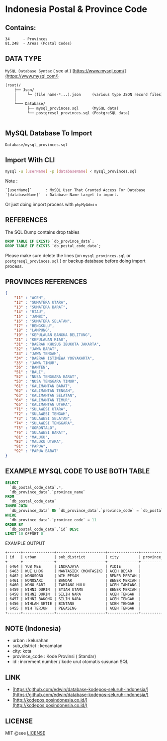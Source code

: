 # Indonesia Postal & Province Code

## Contains:

```
34      - Provinces
81.248  - Areas (Postal Codes)
```

## DATA TYPE

`MySQL Database Syntax` ( see at ) [https://www.mysql.com/](https://www.mysql.com/)

```txt
(root)/
    ├── Json/
    │     └─ (file name-*...).json     (various type JSON record files)       
    │
    └─── Database/
          ├── mysql_provinces.sql      (MySQL data)
          └── postgresql_provinces.sql (PostgreSQL data)
 
```
## MySQL Database To Import

```
Database/mysql_provinces.sql
```

## Import With CLI

```bash
mysql -u [userName] -p [databaseName] < mysql_provinces.sql
```

Note :

```txt
`[userName]`      : MySQL User That Granted Access For Database
`[databaseName]`  : Database Name target to import.
```
Or just doing import process with `phpMyAdmin`


## REFERENCES
The SQL Dump contains drop tables

```sql
DROP TABLE IF EXISTS `db_province_data`;
DROP TABLE IF EXISTS `db_postal_code_data`;
```

Please make sure delete the lines (on `mysql_provinces.sql` or `postgresql_provinces.sql` ) or backup database before doing import process.


## PROVINCES REFERENCES
```json
{
    "11" : "ACEH",
    "12" : "SUMATERA UTARA",
    "13" : "SUMATERA BARAT",
    "14" : "RIAU",
    "15" : "JAMBI",
    "16" : "SUMATERA SELATAN",
    "17" : "BENGKULU",
    "18" : "LAMPUNG",
    "19" : "KEPULAUAN BANGKA BELITUNG",
    "21" : "KEPULAUAN RIAU",
    "31" : "DAERAH KHUSUS IBUKOTA JAKARTA",
    "32" : "JAWA BARAT",
    "33" : "JAWA TENGAH",
    "34" : "DAERAH ISTIMEWA YOGYAKARTA",
    "35" : "JAWA TIMUR",
    "36" : "BANTEN",
    "51" : "BALI",
    "52" : "NUSA TENGGARA BARAT",
    "53" : "NUSA TENGGARA TIMUR",
    "61" : "KALIMANTAN BARAT",
    "62" : "KALIMANTAN TENGAH",
    "63" : "KALIMANTAN SELATAN",
    "64" : "KALIMANTAN TIMUR",
    "65" : "KALIMANTAN UTARA",
    "71" : "SULAWESI UTARA",
    "72" : "SULAWESI TENGAH",
    "73" : "SULAWESI SELATAN",
    "74" : "SULAWESI TENGGARA",
    "75" : "GORONTALO",
    "76" : "SULAWESI BARAT",
    "81" : "MALUKU",
    "82" : "MALUKU UTARA",
    "91" : "PAPUA",
    "92" : "PAPUA BARAT"
}
```

## EXAMPLE MYSQL CODE TO USE BOTH TABLE

```sql
SELECT
  `db_postal_code_data`.*,
  `db_province_data`.`province_name`
FROM
  `db_postal_code_data`
INNER JOIN
  `db_province_data` ON `db_province_data`.`province_code` = `db_postal_code_data`.`province_code`
WHERE
  `db_province_data`.`province_code` = 11
ORDER BY
  `db_postal_code_data`.`id` DESC
LIMIT 10 OFFSET 0
```

EXAMPLE OUTPUT

```txt
+------+--------------+----------------------+--------------+---------------+-------------+---------------+
| id   | urban        | sub_district         | city         | province_code | postal_code | province_name |
+------+--------------+----------------------+--------------+---------------+-------------+---------------+
| 6464 | YUB MEE      | INDRAJAYA            | PIDIE        |            11 | 24171       | ACEH          |
| 6463 | WUE LHOK     | MANTASIEK (MONTASIK) | ACEH BESAR   |            11 | 23362       | ACEH          |
| 6462 | WONOSOBO     | WIH PESAM            | BENER MERIAH |            11 | 24581       | ACEH          |
| 6461 | WONOSARI     | BANDAR               | BENER MERIAH |            11 | 24582       | ACEH          |
| 6460 | WONO SARI    | TAMIANG HULU         | ACEH TAMIANG |            11 | 24478       | ACEH          |
| 6459 | WIHNI DURIN  | SYIAH UTAMA          | BENER MERIAH |            11 | 24582       | ACEH          |
| 6458 | WIHNI DURIN  | SILIH NARA           | ACEH TENGAH  |            11 | 24562       | ACEH          |
| 6457 | WIHNI BAKONG | SILIH NARA           | ACEH TENGAH  |            11 | 24562       | ACEH          |
| 6456 | WIHLAH SETIE | BINTANG              | ACEH TENGAH  |            11 | 24571       | ACEH          |
| 6455 | WIH TERJUN   | PEGASING             | ACEH TENGAH  |            11 | 24561       | ACEH          |
+------+--------------+----------------------+--------------+---------------+-------------+---------------+
```

## NOTE (Indonesia)

- urban : kelurahan
- sub_district : kecamatan
- city: kota
- province_code : Kode Provinsi ( Standar)
- id : increment number / kode urut otomatis susunan SQL

## LINK
- [https://github.com/edwin/database-kodepos-seluruh-indonesia/](https://github.com/edwin/database-kodepos-seluruh-indonesia/)
- [http://kodepos.posindonesia.co.id/](http://kodepos.posindonesia.co.id/)

## LICENSE
MIT @see [LICENSE](LICENSE)

